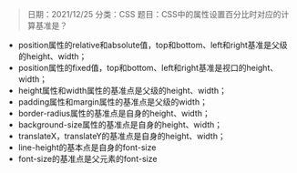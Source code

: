 > 日期：2021/12/25
分类：CSS
题目：CSS中的属性设置百分比时对应的计算基准是？

- position属性的relative和absolute值，top和bottom、left和right基准是父级的height、width；
- position属性的fixed值，top和bottom、left和right基准是视口的height、width；
- height属性和width属性的基准点是父级的height、width；
- padding属性和margin属性的基准点是父级的width；
- border-radius属性的基准点是自身的height、width；
- background-size属性的基准点是自身的height、width；
- translateX，translateY的基准点是自身的height、width；
- line-height的基本点是自身的font-size
- font-size的基准点是父元素的font-size